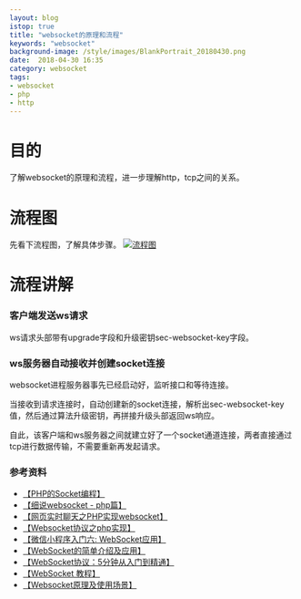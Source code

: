 ```yaml
---
layout: blog
istop: true
title: "websocket的原理和流程"
keywords: "websocket"
background-image: /style/images/BlankPortrait_20180430.png
date:  2018-04-30 16:35
category: websocket
tags:
- websocket
- php
- http
---
```

 
# 目的
 
了解websocket的原理和流程，进一步理解http，tcp之间的关系。

# 流程图

先看下流程图，了解具体步骤。
[![流程图]({{site.url}}/style/images/BlankPortrait_20180430.png)]({{site.url}}/style/images/BlankPortrait_20180430.png)

# 流程讲解

### 客户端发送ws请求

ws请求头部带有upgrade字段和升级密钥sec-websocket-key字段。

### ws服务器自动接收并创建socket连接

websocket进程服务器事先已经启动好，监听接口和等待连接。

当接收到请求连接时，自动创建新的socket连接，解析出sec-websocket-key值，然后通过算法升级密钥，再拼接升级头部返回ws响应。

自此，该客户端和ws服务器之间就建立好了一个socket通道连接，两者直接通过tcp进行数据传输，不需要重新再发起请求。

### 参考资料
- [【PHP的Socket编程】](https://www.jianshu.com/p/f671d3895d13)
- [【细说websocket - php篇】](http://www.cnblogs.com/hustskyking/p/websocket-with-php.html)
- [【网页实时聊天之PHP实现websocket】](http://www.cnblogs.com/zhenbianshu/p/6111257.html)
- [【Websocket协议之php实现】](https://www.cnblogs.com/oshyn/p/3593223.html)
- [【微信小程序入门六: WebSocket应用】](https://blog.csdn.net/lecepin/article/details/54632749)
- [【WebSocket的简单介绍及应用】](https://segmentfault.com/a/1190000004649040)
- [【WebSocket协议：5分钟从入门到精通】](https://www.cnblogs.com/chyingp/p/websocket-deep-in.html)
- [【WebSocket 教程】](http://www.ruanyifeng.com/blog/2017/05/websocket.html)
- [【Websocket原理及使用场景】](https://www.36nu.com/post/171)

